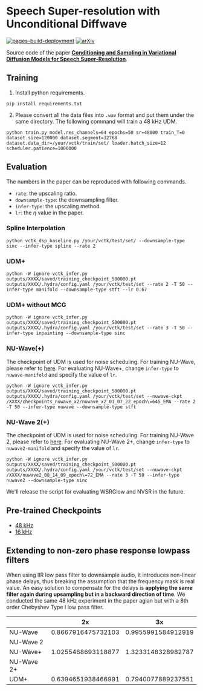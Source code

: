 # Speech Super-resolution with Unconditional Diffwave
[![pages-build-deployment](https://github.com/yoyololicon/diffwave-sr/actions/workflows/pages/pages-build-deployment/badge.svg)](https://github.com/yoyololicon/diffwave-sr/actions/workflows/pages/pages-build-deployment)
[![arXiv](https://img.shields.io/badge/arXiv-2210.15793-00ff00.svg)](https://arxiv.org/abs/2210.15793)

Source code of the paper [**Conditioning and Sampling in Variational Diffusion Models for Speech Super-Resolution**](https://arxiv.org/abs/2210.15793).


## Training

1. Install python requirements.

```commandline
pip install requirements.txt
```

2. Please convert all the data files into `.wav` format and put them under the same directory. The following command will train a 48 kHz UDM.
```commandline
python train.py model.res_channels=64 epochs=50 sr=48000 train_T=0 dataset.size=120000 dataset.segment=32768 dataset.data_dir=/your/vctk/train/set/ loader.batch_size=12 scheduler.patience=1000000
```


## Evaluation

The numbers in the paper can be reproduced with following commands.

* `rate`: the upscaling ratio.
* `downsample-type`: the downsampling filter.
* `infer-type`: the upscaling method.
* `lr`: the $\eta$ value in the paper.

### Spline Interpolation

```commandline
python vctk_dsp_baseline.py /your/vctk/test/set/ --downsample-type sinc --infer-type spline --rate 2
```

### UDM+

```commandline
python -W ignore vctk_infer.py outputs/XXXX/saved/training_checkpoint_500000.pt outputs/XXXX/.hydra/config.yaml /your/vctk/test/set --rate 2 -T 50 --infer-type manifold --downsample-type stft --lr 0.67
```

### UDM+ without MCG

```commandline
python -W ignore vctk_infer.py outputs/XXXX/saved/training_checkpoint_500000.pt outputs/XXXX/.hydra/config.yaml /your/vctk/test/set --rate 3 -T 50 --infer-type inpainting --downsample-type sinc
```

### NU-Wave(+)

The checkpoint of UDM is used for noise scheduling.
For training NU-Wave, please refer to [here](https://github.com/mindslab-ai/nuwave). For evaluating NU-Wave+, change `infer-type` to `nuwave-manifold` and specify the value of `lr`.

```commandline
python -W ignore vctk_infer.py outputs/XXXX/saved/training_checkpoint_500000.pt outputs/XXXX/.hydra/config.yaml /your/vctk/test/set --nuwave-ckpt /XXXX/checkpoints_nuwave_x2/nuwave_x2_01_07_22_epoch\=645_EMA --rate 2 -T 50 --infer-type nuwave --downsample-type stft
```

### NU-Wave 2(+)

The checkpoint of UDM is used for noise scheduling.
For training NU-Wave 2, please refer to [here](https://github.com/mindslab-ai/nuwave2). For evaluating NU-Wave 2+, change `infer-type` to `nuwave2-manifold` and specify the value of `lr`.

```commandline
python -W ignore vctk_infer.py outputs/XXXX/saved/training_checkpoint_500000.pt outputs/XXXX/.hydra/config.yaml /your/vctk/test/set --nuwave-ckpt /XXXX/nuwave2_08_14_09_epoch\=72_EMA --rate 3 -T 50 --infer-type nuwave2 --downsample-type sinc
```

We'll release the script for evaluating WSRGlow and NVSR in the future.


## Pre-trained Checkpoints

* [48 kHz](ckpt/vctk_48k_udm/saved/training_checkpoint_500000.pt)
* [16 kHz](ckpt/vctk_16k_udm/saved/training_checkpoint_500000.pt)


## Extending to non-zero phase response lowpass filters

When using IIR low pass filter to downsample audio, it introduces non-linear phase delays, thus breaking the assumption that the frequency mask is real value.
An easy solution to compensate for the delays is **applying the same filter again during upsampling but in a backward direction of time**.
We conducted the same 48 kHz experiment in the paper agian but with a 8th order Chebyshev Type I low pass filter.

|            | 2x | 3x |
|------------|----|----|
| NU-Wave    | 0.8667916475732103   | 0.9955991584912919   |
| NU-Wave 2  |  |    |
| NU-Wave+   |  1.0255468693118877  | 1.3233148328982787   |
| NU-Wave 2+ |    |    |
| UDM+       | 0.6394651938466991   | 0.7940077889237551   |
